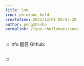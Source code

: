 ```yaml
---
title: Sum
icon: ph:minus-bold
createTime: 2022/12/01 08:03:28
author: pengzhanbo
permalink: /type-challenges/sum/
---
```


::: info 题目
Github: []()

```ts

```

:::
